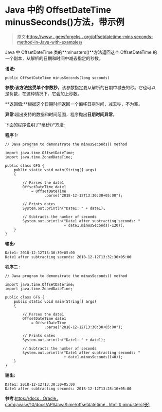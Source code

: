 # Java 中的 OffsetDateTime minusSeconds()方法，带示例

> 原文:[https://www . geesforgeks . org/offsetdatetime-mins seconds-method-in-Java-with-examples/](https://www.geeksforgeeks.org/offsetdatetime-minusseconds-method-in-java-with-examples/)

Java 中 OffsetDateTime 类的**minusters()**方法返回这个 OffsetDateTime 的一个副本，从解析的日期和时间中减去指定的秒数。

**语法:**

```
public OffsetDateTime minusSeconds(long seconds)

```

**参数:**该方法接受单个参数**秒**，该参数指定要从解析的日期中减去的秒。它也可以是负数，在这种情况下，它会加上秒数。

**返回值:**根据这个日期时间返回一个偏移日期时间，减去秒，不为空。

**异常**:超出支持的数据和时间范围，程序抛出**日期时间异常**。

下面的程序说明了*毫秒()*方法:

**程序 1:**

```
// Java program to demonstrate the minusSeconds() method

import java.time.OffsetDateTime;
import java.time.ZonedDateTime;

public class GFG {
    public static void main(String[] args)
    {

        // Parses the date1
        OffsetDateTime date1
            = OffsetDateTime
                  .parse("2018-12-12T13:30:30+05:00");

        // Prints dates
        System.out.println("Date1: " + date1);

        // Subtracts the number of seconds
        System.out.println("Date1 after subtracting seconds: "
                           + date1.minusSeconds(-120));
    }
}
```

**输出:**

```
Date1: 2018-12-12T13:30:30+05:00
Date1 after subtracting seconds: 2018-12-12T13:32:30+05:00

```

**程序二** :

```
// Java program to demonstrate the minusSeconds() method

import java.time.OffsetDateTime;
import java.time.ZonedDateTime;

public class GFG {
    public static void main(String[] args)
    {

        // Parses the date1
        OffsetDateTime date1
            = OffsetDateTime
                  .parse("2018-12-12T13:30:30+05:00");

        // Prints dates
        System.out.println("Date1: " + date1);

        // Subtracts the number of seconds
        System.out.println("Date1 after subtracting seconds: "
                           + date1.minusSeconds(140));
    }
}
```

**输出:**

```
Date1: 2018-12-12T13:30:30+05:00
Date1 after subtracting seconds: 2018-12-12T13:28:10+05:00

```

**参考**:[https://docs . Oracle . com/javase/10/docs/API/Java/time/offsetdatetime . html # minusters(长)](https://docs.oracle.com/javase/10/docs/api/java/time/OffsetDateTime.html#minusSeconds(long))